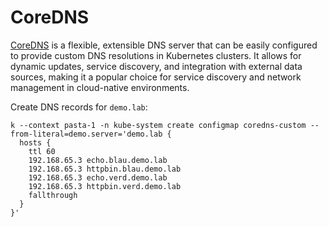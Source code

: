 # CoreDNS

[CoreDNS](https://coredns.io) is a flexible, extensible DNS server that can be easily configured to provide custom DNS resolutions in Kubernetes clusters. It allows for dynamic updates, service discovery, and integration with external data sources, making it a popular choice for service discovery and network management in cloud-native environments.

Create DNS records for `demo.lab`:
```console
k --context pasta-1 -n kube-system create configmap coredns-custom --from-literal=demo.server='demo.lab {
  hosts {
    ttl 60
    192.168.65.3 echo.blau.demo.lab
    192.168.65.3 httpbin.blau.demo.lab
    192.168.65.3 echo.verd.demo.lab
    192.168.65.3 httpbin.verd.demo.lab
    fallthrough
  }
}'
```
